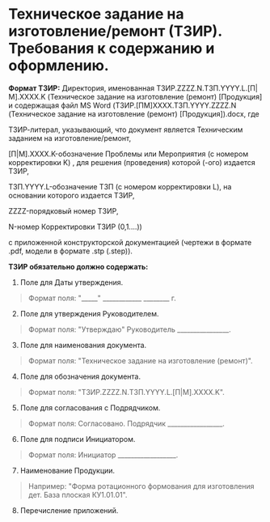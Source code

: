# Техническое задание на изготовление/ремонт (ТЗИР). Требования к содержанию и оформлению.

**Формат ТЗИР:** Директория, именованная ТЗИР.ZZZZ.N.ТЗП.YYYY.L.[П|М].ХХХХ.K (Техническое задание на изготовление (ремонт) [Продукция] и содержащая файл MS Word (ТЗИР.[ПМ]ХХХХ.ТЗП.YYYY.ZZZZ.N (Техническое задание на изготовление (ремонт) [Продукция]).docx, где 

ТЗИР-литерал, указывающий, что документ является Техническим заданием на изготовление/ремонт, 

[П|М].XXXX.K-обозначение Проблемы или Мероприятия (с номером корректировки K) , для решения (проведения) которой (-ого) издается ТЗИР, 

ТЗП.YYYY.L-обозначение ТЗП (с номером корректировки L), на основании которого издается ТЗИР, 

ZZZZ-порядковый номер ТЗИР, 

N-номер Корректировки ТЗИР (0,1....)) 

с приложенной конструкторской документацией (чертежи в формате .pdf, модели в формате .stp (.step)).

**ТЗИР обязательно должно содержать:**

1.    Поле для Даты утверждения.
>Формат поля: "_____" ____________ ________ г.

2.    Поле для утверждения Руководителем.
>Формат поля: "Утверждаю" Руководитель ________________.

3.    Поле для наименования документа.
>Формат поля: "Техническое задание на изготовление (ремонт)".

4.    Поле для обозначения документа.
>Формат поля: "ТЗИР.ZZZZ.N.ТЗП.YYYY.L.[П|М].ХХХХ.K".

5.    Поле для согласования с Подрядчиком.
>Формат поля: Согласовано. Подрядчик _________________.

6.    Поле для подписи Инициатором.
>Формат поля: Инициатор __________________.

7.    Наименование Продукции.
>Например: "Форма ротационного формования для изготовления дет. База плоская КУ1.01.01".

8.    Перечисление приложений.
